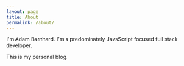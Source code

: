 ```yaml
---
layout: page
title: About
permalink: /about/
---
```


I'm Adam Barnhard. I'm a predominately JavaScript focused full stack developer.

This is my personal blog.

